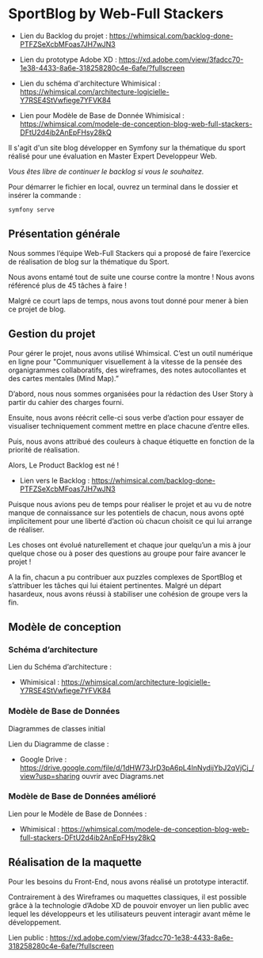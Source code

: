 # SportBlog by Web-Full Stackers

- Lien du Backlog du projet : https://whimsical.com/backlog-done-PTFZSeXcbMFoas7JH7wJN3

- Lien du prototype Adobe XD : https://xd.adobe.com/view/3fadcc70-1e38-4433-8a6e-318258280c4e-6afe/?fullscreen

- Lien du schéma d'architecture Whimisical : https://whimsical.com/architecture-logicielle-Y7RSE4StVwfiege7YFVK84 

- Lien pour Modèle de Base de Donnée Whimisical : https://whimsical.com/modele-de-conception-blog-web-full-stackers-DFtU2d4ib2AnEpFHsy28kQ

Il s'agit d'un site blog développer en Symfony sur la thématique du sport réalisé pour une évaluation en Master Expert Developpeur Web. 

*Vous êtes libre de continuer le backlog si vous le souhaitez.* 

Pour démarrer le fichier en local, ouvrez un terminal dans le dossier et insérer la commande : 

``` symfony serve ```


## Présentation générale

Nous sommes l’équipe Web-Full Stackers qui a proposé de faire l’exercice de réalisation de blog sur la thématique du Sport.

Nous avons entamé tout de suite une course contre la montre ! Nous avons référencé plus de 45 tâches à faire !

Malgré ce court laps de temps, nous avons tout donné pour mener à bien ce projet de blog.


## Gestion du projet
Pour gérer le projet, nous avons utilisé Whimsical.
C’est un outil numérique en ligne pour "Communiquer visuellement à la vitesse de la pensée des organigrammes collaboratifs, des wireframes, des notes autocollantes et des cartes mentales (Mind Map).”

D’abord, nous nous sommes organisées pour la rédaction des User Story à partir du cahier des charges fourni.

Ensuite, nous avons réécrit celle-ci sous verbe d’action pour essayer de visualiser techniquement comment mettre en place chacune d’entre elles.

Puis, nous avons attribué des couleurs à chaque étiquette en fonction de la priorité de réalisation.

Alors, Le Product Backlog est né !

- Lien vers le Backlog : https://whimsical.com/backlog-done-PTFZSeXcbMFoas7JH7wJN3

Puisque nous avions peu de temps pour réaliser le projet et au vu de notre manque de connaissance sur les potentiels de chacun, nous avons opté implicitement pour une liberté d’action où chacun choisit ce qui lui arrange de réaliser.

Les choses ont évolué naturellement et chaque jour quelqu’un a mis à jour quelque chose ou à poser des questions au groupe pour faire avancer le projet !

A la fin, chacun a pu contribuer aux puzzles complexes de SportBlog et s’attribuer les tâches qui lui étaient pertinentes. Malgré un départ hasardeux, nous avons réussi à stabiliser une cohésion de groupe vers la fin.

## Modèle de conception
 
### Schéma d’architecture

Lien du Schéma d’architecture :
- Whimisical : https://whimsical.com/architecture-logicielle-Y7RSE4StVwfiege7YFVK84 

### Modèle de Base de Données

Diagrammes de classes initial

Lien du Diagramme de classe :

- Google Drive : https://drive.google.com/file/d/1dHW73JrD3pA6pL4InNydijYbJ2qVjCj_/view?usp=sharing ouvrir avec Diagrams.net

### Modèle de Base de Données amélioré 

Lien pour le Modèle de Base de Données :

- Whimisical : https://whimsical.com/modele-de-conception-blog-web-full-stackers-DFtU2d4ib2AnEpFHsy28kQ

## Réalisation de la maquette

Pour les besoins du Front-End, nous avons réalisé un prototype interactif.

Contrairement à des Wireframes ou maquettes classiques, il est possible grâce à la technologie d’Adobe XD de pouvoir envoyer un lien public avec lequel les développeurs et les utilisateurs peuvent interagir avant même le développement.

Lien public : https://xd.adobe.com/view/3fadcc70-1e38-4433-8a6e-318258280c4e-6afe/?fullscreen





